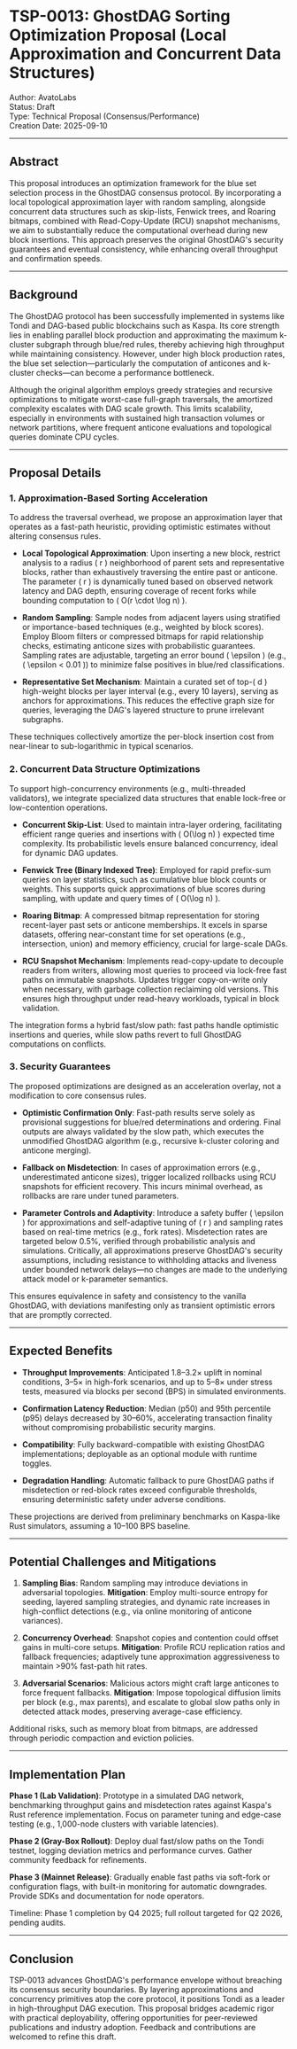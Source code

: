 # TSP-0013: GhostDAG Sorting Optimization Proposal (Local Approximation and Concurrent Data Structures)

Author: AvatoLabs  
Status: Draft  
Type: Technical Proposal (Consensus/Performance)  
Creation Date: 2025-09-10  

---

## Abstract

This proposal introduces an optimization framework for the blue set selection process in the GhostDAG consensus protocol. By incorporating a local topological approximation layer with random sampling, alongside concurrent data structures such as skip-lists, Fenwick trees, and Roaring bitmaps, combined with Read-Copy-Update (RCU) snapshot mechanisms, we aim to substantially reduce the computational overhead during new block insertions. This approach preserves the original GhostDAG's security guarantees and eventual consistency, while enhancing overall throughput and confirmation speeds.

---

## Background

The GhostDAG protocol has been successfully implemented in systems like Tondi and DAG-based public blockchains such as Kaspa. Its core strength lies in enabling parallel block production and approximating the maximum k-cluster subgraph through blue/red rules, thereby achieving high throughput while maintaining consistency. However, under high block production rates, the blue set selection—particularly the computation of anticones and k-cluster checks—can become a performance bottleneck.

Although the original algorithm employs greedy strategies and recursive optimizations to mitigate worst-case full-graph traversals, the amortized complexity escalates with DAG scale growth. This limits scalability, especially in environments with sustained high transaction volumes or network partitions, where frequent anticone evaluations and topological queries dominate CPU cycles.

---

## Proposal Details

### 1. Approximation-Based Sorting Acceleration

To address the traversal overhead, we propose an approximation layer that operates as a fast-path heuristic, providing optimistic estimates without altering consensus rules.

- **Local Topological Approximation**: Upon inserting a new block, restrict analysis to a radius \( r \) neighborhood of parent sets and representative blocks, rather than exhaustively traversing the entire past or anticone. The parameter \( r \) is dynamically tuned based on observed network latency and DAG depth, ensuring coverage of recent forks while bounding computation to \( O(r \cdot \log n) \).

- **Random Sampling**: Sample nodes from adjacent layers using stratified or importance-based techniques (e.g., weighted by block scores). Employ Bloom filters or compressed bitmaps for rapid relationship checks, estimating anticone sizes with probabilistic guarantees. Sampling rates are adjustable, targeting an error bound \( \epsilon \) (e.g., \( \epsilon < 0.01 \)) to minimize false positives in blue/red classifications.

- **Representative Set Mechanism**: Maintain a curated set of top-\( d \) high-weight blocks per layer interval (e.g., every 10 layers), serving as anchors for approximations. This reduces the effective graph size for queries, leveraging the DAG's layered structure to prune irrelevant subgraphs.

These techniques collectively amortize the per-block insertion cost from near-linear to sub-logarithmic in typical scenarios.

### 2. Concurrent Data Structure Optimizations

To support high-concurrency environments (e.g., multi-threaded validators), we integrate specialized data structures that enable lock-free or low-contention operations.

- **Concurrent Skip-List**: Used to maintain intra-layer ordering, facilitating efficient range queries and insertions with \( O(\log n) \) expected time complexity. Its probabilistic levels ensure balanced concurrency, ideal for dynamic DAG updates.

- **Fenwick Tree (Binary Indexed Tree)**: Employed for rapid prefix-sum queries on layer statistics, such as cumulative blue block counts or weights. This supports quick approximations of blue scores during sampling, with update and query times of \( O(\log n) \).

- **Roaring Bitmap**: A compressed bitmap representation for storing recent-layer past sets or anticone memberships. It excels in sparse datasets, offering near-constant time for set operations (e.g., intersection, union) and memory efficiency, crucial for large-scale DAGs.

- **RCU Snapshot Mechanism**: Implements read-copy-update to decouple readers from writers, allowing most queries to proceed via lock-free fast paths on immutable snapshots. Updates trigger copy-on-write only when necessary, with garbage collection reclaiming old versions. This ensures high throughput under read-heavy workloads, typical in block validation.

The integration forms a hybrid fast/slow path: fast paths handle optimistic insertions and queries, while slow paths revert to full GhostDAG computations on conflicts.

### 3. Security Guarantees

The proposed optimizations are designed as an acceleration overlay, not a modification to core consensus rules.

- **Optimistic Confirmation Only**: Fast-path results serve solely as provisional suggestions for blue/red determinations and ordering. Final outputs are always validated by the slow path, which executes the unmodified GhostDAG algorithm (e.g., recursive k-cluster coloring and anticone merging).

- **Fallback on Misdetection**: In cases of approximation errors (e.g., underestimated anticone sizes), trigger localized rollbacks using RCU snapshots for efficient recovery. This incurs minimal overhead, as rollbacks are rare under tuned parameters.

- **Parameter Controls and Adaptivity**: Introduce a safety buffer \( \epsilon \) for approximations and self-adaptive tuning of \( r \) and sampling rates based on real-time metrics (e.g., fork rates). Misdetection rates are targeted below 0.5%, verified through probabilistic analysis and simulations. Critically, all approximations preserve GhostDAG's security assumptions, including resistance to withholding attacks and liveness under bounded network delays—no changes are made to the underlying attack model or k-parameter semantics.

This ensures equivalence in safety and consistency to the vanilla GhostDAG, with deviations manifesting only as transient optimistic errors that are promptly corrected.

---

## Expected Benefits

- **Throughput Improvements**: Anticipated 1.8–3.2× uplift in nominal conditions, 3–5× in high-fork scenarios, and up to 5–8× under stress tests, measured via blocks per second (BPS) in simulated environments.

- **Confirmation Latency Reduction**: Median (p50) and 95th percentile (p95) delays decreased by 30–60%, accelerating transaction finality without compromising probabilistic security margins.

- **Compatibility**: Fully backward-compatible with existing GhostDAG implementations; deployable as an optional module with runtime toggles.

- **Degradation Handling**: Automatic fallback to pure GhostDAG paths if misdetection or red-block rates exceed configurable thresholds, ensuring deterministic safety under adverse conditions.

These projections are derived from preliminary benchmarks on Kaspa-like Rust simulators, assuming a 10–100 BPS baseline.

---

## Potential Challenges and Mitigations

1. **Sampling Bias**: Random sampling may introduce deviations in adversarial topologies. **Mitigation**: Employ multi-source entropy for seeding, layered sampling strategies, and dynamic rate increases in high-conflict detections (e.g., via online monitoring of anticone variances).

2. **Concurrency Overhead**: Snapshot copies and contention could offset gains in multi-core setups. **Mitigation**: Profile RCU replication ratios and fallback frequencies; adaptively tune approximation aggressiveness to maintain >90% fast-path hit rates.

3. **Adversarial Scenarios**: Malicious actors might craft large anticones to force frequent fallbacks. **Mitigation**: Impose topological diffusion limits per block (e.g., max parents), and escalate to global slow paths only in detected attack modes, preserving average-case efficiency.

Additional risks, such as memory bloat from bitmaps, are addressed through periodic compaction and eviction policies.

---

## Implementation Plan

**Phase 1 (Lab Validation)**: Prototype in a simulated DAG network, benchmarking throughput gains and misdetection rates against Kaspa's Rust reference implementation. Focus on parameter tuning and edge-case testing (e.g., 1,000-node clusters with variable latencies).

**Phase 2 (Gray-Box Rollout)**: Deploy dual fast/slow paths on the Tondi testnet, logging deviation metrics and performance curves. Gather community feedback for refinements.

**Phase 3 (Mainnet Release)**: Gradually enable fast paths via soft-fork or configuration flags, with built-in monitoring for automatic downgrades. Provide SDKs and documentation for node operators.

Timeline: Phase 1 completion by Q4 2025; full rollout targeted for Q2 2026, pending audits.

---

## Conclusion

TSP-0013 advances GhostDAG's performance envelope without breaching its consensus security boundaries. By layering approximations and concurrency primitives atop the core protocol, it positions Tondi as a leader in high-throughput DAG execution. This proposal bridges academic rigor with practical deployability, offering opportunities for peer-reviewed publications and industry adoption. Feedback and contributions are welcomed to refine this draft.
